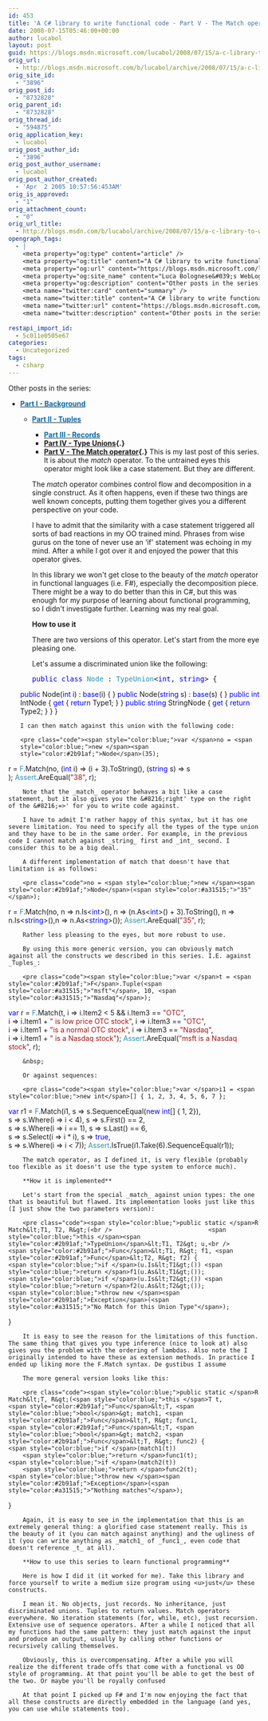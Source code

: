 ```yaml
---
id: 453
title: 'A C# library to write functional code - Part V - The Match operator'
date: 2008-07-15T05:46:00+00:00
author: lucabol
layout: post
guid: https://blogs.msdn.microsoft.com/lucabol/2008/07/15/a-c-library-to-write-functional-code-part-v-the-match-operator/
orig_url:
  - http://blogs.msdn.microsoft.com/b/lucabol/archive/2008/07/15/a-c-library-to-write-functional-code-part-v-the-match-operator.aspx
orig_site_id:
  - "3896"
orig_post_id:
  - "8732828"
orig_parent_id:
  - "8732828"
orig_thread_id:
  - "594875"
orig_application_key:
  - lucabol
orig_post_author_id:
  - "3896"
orig_post_author_username:
  - lucabol
orig_post_author_created:
  - 'Apr  2 2005 10:57:56:453AM'
orig_is_approved:
  - "1"
orig_attachment_count:
  - "0"
orig_url_title:
  - http://blogs.msdn.com/b/lucabol/archive/2008/07/15/a-c-library-to-write-functional-code-part-v-the-match-operator.aspx
opengraph_tags:
  - |
    <meta property="og:type" content="article" />
    <meta property="og:title" content="A C# library to write functional code  - Part V  - The Match operator" />
    <meta property="og:url" content="https://blogs.msdn.microsoft.com/lucabol/2008/07/15/a-c-library-to-write-functional-code-part-v-the-match-operator/" />
    <meta property="og:site_name" content="Luca Bolognese&#039;s WebLog" />
    <meta property="og:description" content="Other posts in the series: Part I  - Background Part II  - Tuples Part III  - Records Part IV  - Type Unions Part V  - The Match operator This is my last post of this series. It is about the match operator. To the untrained eyes this operator might look like a case statement. But..." />
    <meta name="twitter:card" content="summary" />
    <meta name="twitter:title" content="A C# library to write functional code  - Part V  - The Match operator" />
    <meta name="twitter:url" content="https://blogs.msdn.microsoft.com/lucabol/2008/07/15/a-c-library-to-write-functional-code-part-v-the-match-operator/" />
    <meta name="twitter:description" content="Other posts in the series: Part I  - Background Part II  - Tuples Part III  - Records Part IV  - Type Unions Part V  - The Match operator This is my last post of this series. It is about the match operator. To the untrained eyes this operator might look like a case statement. But..." />
    
restapi_import_id:
  - 5c011e0505e67
categories:
  - Uncategorized
tags:
  - csharp
---
```

Other posts in the series:

  * [**<font color="#006bad">Part I  - Background</font>**](http://blogs.msdn.com/lucabol/archive/2008/04/01/a-c-library-to-write-functional-code-part-i-background.aspx) 
      * [**<font color="#006bad">Part II  - Tuples</font>**](http://blogs.msdn.com/lucabol/archive/2008/04/08/a-c-library-to-write-functional-code-part-ii-tuples.aspx) 
          * **[<font color="#006bad">Part III  - Records</font>](http://blogs.msdn.com/lucabol/archive/2008/04/21/a-c-library-to-write-functional-code-part-iii-records.aspx)**
          * **[Part IV  - Type Unions](http://blogs.msdn.com/lucabol/archive/2008/06/06/a-c-library-to-write-functional-code-part-iv-type-unions.aspx){.}**
          * **[Part V  - The Match operator](http://blogs.msdn.com/lucabol/archive/2008/07/15/a-c-library-to-write-functional-code-part-v-the-match-operator.aspx){.}**
        This is my last post of this series. It is about the _match_ operator. To the untrained eyes this operator might look like a case statement. But they are different.
        
        The _match_ operator combines control flow and decomposition in a single construct. As it often happens, even if these two things are well known concepts, putting them together gives you a different perspective on your code.
        
        I have to admit that the similarity with a case statement triggered all sorts of bad reactions in my OO trained mind. Phrases from wise gurus on the tone of never use an &#8216;if' statement was echoing in my mind. After a while I got over it and enjoyed the power that this operator gives.
        
        In this library we won't get close to the beauty of the _match_ operator in functional languages (i.e. F#), especially the decomposition piece. There might be a way to do better than this in C#, but this was enough for my purpose of learning about functional programming, so I didn't investigate further. Learning was my real goal.
        
        **How to use it**
        
        There are two versions of this operator. Let's start from the more eye pleasing one.
        
        Let's assume a discriminated union like the following:
        
        <pre class="code"><span style="color:blue;">public class </span><span style="color:#2b91af;">Node </span>: <span style="color:#2b91af;">TypeUnion</span>&lt;<span style="color:blue;">int</span>, <span style="color:blue;">string</span>&gt; {
    <span style="color:blue;">public </span>Node(<span style="color:blue;">int </span>i) : <span style="color:blue;">base</span>(i) { }
    <span style="color:blue;">public </span>Node(<span style="color:blue;">string </span>s) : <span style="color:blue;">base</span>(s) { }
    <span style="color:blue;">public int </span>IntNode { <span style="color:blue;">get </span>{ <span style="color:blue;">return </span>Type1; } }
    <span style="color:blue;">public string </span>StringNode { <span style="color:blue;">get </span>{ <span style="color:blue;">return </span>Type2; } }
}</pre>
        
        
        
        I can then match against this union with the following code:
        
        <pre class="code"><span style="color:blue;">var </span>no = <span style="color:blue;">new </span><span style="color:#2b91af;">Node</span>(35);
r = <span style="color:#2b91af;">F</span>.Match(no,
                (<span style="color:blue;">int </span>i)    =&gt; (i + 3).ToString(),
                (<span style="color:blue;">string </span>s) =&gt; s<br />            );
<span style="color:#2b91af;">Assert</span>.AreEqual(<span style="color:#a31515;">"38"</span>, r);</pre>
        
        
        
        Note that the _match_ operator behaves a bit like a case statement, but it also gives you the &#8216;right' type on the right of the &#8216;=>' for you to write code against.
        
        I have to admit I'm rather happy of this syntax, but it has one severe limitation. You need to specify all the types of the type union and they have to be in the same order. For example, in the previous code I cannot match against _string_ first and _int_ second. I consider this to be a big deal.
        
        A different implementation of match that doesn't have that limitation is as follows:
        
        <pre class="code">no = <span style="color:blue;">new </span><span style="color:#2b91af;">Node</span>(<span style="color:#a31515;">"35"</span>);
r = <span style="color:#2b91af;">F</span>.Match(no,
    n =&gt; n.Is&lt;<span style="color:blue;">int</span>&gt;(),   n =&gt; (n.As&lt;<span style="color:blue;">int</span>&gt;() + 3).ToString(),
    n =&gt; n.Is&lt;<span style="color:blue;">string</span>&gt;(),n =&gt; n.As&lt;<span style="color:blue;">string</span>&gt;());
<span style="color:#2b91af;">Assert</span>.AreEqual(<span style="color:#a31515;">"35"</span>, r);</pre>
        
        Rather less pleasing to the eyes, but more robust to use.
        
        By using this more generic version, you can obviously match against all the constructs we described in this series. I.E. against _Tuples_:
        
        <pre class="code"><span style="color:blue;">var </span>t = <span style="color:#2b91af;">F</span>.Tuple(<span style="color:#a31515;">"msft"</span>, 10, <span style="color:#a31515;">"Nasdaq"</span>);
<span style="color:blue;">var </span>r = <span style="color:#2b91af;">F</span>.Match(t,
    i =&gt; i.Item2 &lt; 5 && i.Item3 == <span style="color:#a31515;">"OTC"</span>, <br />         i =&gt; i.Item1 + <span style="color:#a31515;">" is low price OTC stock"</span>,
    i =&gt; i.Item3 == <span style="color:#a31515;">"OTC"</span>,<br />         i =&gt; i.Item1 + <span style="color:#a31515;">"is a normal OTC stock"</span>,
    i =&gt; i.Item3 == <span style="color:#a31515;">"Nasdaq"</span>, <br />         i =&gt; i.Item1 + <span style="color:#a31515;">" is a Nasdaq stock"</span>);
<span style="color:#2b91af;">Assert</span>.AreEqual(<span style="color:#a31515;">"msft is a Nasdaq stock"</span>, r);</pre>
        
        &nbsp;
        
        Or against sequences:
        
        <pre class="code"><span style="color:blue;">var </span>i1 = <span style="color:blue;">new int</span>[] { 1, 2, 3, 4, 5, 6, 7 };
<span style="color:blue;">var </span>r1 = <span style="color:#2b91af;">F</span>.Match(i1,
                s =&gt; s.SequenceEqual(<span style="color:blue;">new int</span>[] { 1, 2}),    <br />                       s =&gt; s.Where(i =&gt; i &lt; 4),
                s =&gt; s.First() == 2,                        <br />                       s =&gt; s.Where(i =&gt; i == 1),
                s =&gt; s.Last() == 6,                         <br />                       s =&gt; s.Select(i =&gt; i * i),
                s =&gt; <span style="color:blue;">true</span>,                                  <br />                       s =&gt; s.Where(i =&gt; i &lt; 7));
<span style="color:#2b91af;">Assert</span>.IsTrue(i1.Take(6).SequenceEqual(r1));</pre>
        
        The match operator, as I defined it, is very flexible (probably too flexible as it doesn't use the type system to enforce much).
        
        **How it is implemented**
        
        Let's start from the special _match_ against union types: the one that is beautiful but flawed. Its implementation looks just like this (I just show the two parameters version):
        
        <pre class="code"><span style="color:blue;">public static </span>R Match&lt;T1, T2, R&gt;(<br />                           <span style="color:blue;">this </span><span style="color:#2b91af;">TypeUnion</span>&lt;T1, T2&gt; u,<br />                           <span style="color:#2b91af;">Func</span>&lt;T1, R&gt; f1, <span style="color:#2b91af;">Func</span>&lt;T2, R&gt; f2) {
    <span style="color:blue;">if </span>(u.Is&lt;T1&gt;()) <span style="color:blue;">return </span>f1(u.As&lt;T1&gt;());
    <span style="color:blue;">if </span>(u.Is&lt;T2&gt;()) <span style="color:blue;">return </span>f2(u.As&lt;T2&gt;());
    <span style="color:blue;">throw new </span><span style="color:#2b91af;">Exception</span>(<span style="color:#a31515;">"No Match for this Union Type"</span>);
}</pre>
        
        It is easy to see the reason for the limitations of this function. The same thing that gives you type inference (nice to look at) also gives you the problem with the ordering of lambdas. Also note the I originally intended to have these as extension methods. In practice I ended up liking more the F.Match syntax. De gustibus I assume
        
        The more general version looks like this:
        
        <pre class="code"><span style="color:blue;">public static </span>R Match&lt;T, R&gt;(<span style="color:blue;">this </span>T t,
    <span style="color:#2b91af;">Func</span>&lt;T, <span style="color:blue;">bool</span>&gt; match1, <span style="color:#2b91af;">Func</span>&lt;T, R&gt; func1,
    <span style="color:#2b91af;">Func</span>&lt;T, <span style="color:blue;">bool</span>&gt; match2, <span style="color:#2b91af;">Func</span>&lt;T, R&gt; func2) {
    <span style="color:blue;">if </span>(match1(t))
        <span style="color:blue;">return </span>func1(t);
    <span style="color:blue;">if </span>(match2(t))
        <span style="color:blue;">return </span>func2(t);
    <span style="color:blue;">throw new </span><span style="color:#2b91af;">Exception</span>(<span style="color:#a31515;">"Nothing matches"</span>);
}</pre>
        
        Again, it is easy to see in the implementation that this is an extremely general thing: a glorified case statement really. This is the beauty of it (you can match against anything) and the ugliness of it (you can write anything as _match1_ of _func1_, even code that doesn't reference _t_ at all).
        
        **How to use this series to learn functional programming**
        
        Here is how I did it (it worked for me). Take this library and force yourself to write a medium size program using <u>just</u> these constructs.
        
        I mean it. No objects, just records. No inheritance, just discriminated unions. Tuples to return values. Match operators everywhere. No iteration statements (for, while, etc), just recursion. Extensive use of sequence operators. After a while I noticed that all my functions had the same pattern: they just match against the input and produce an output, usually by calling other functions or recursively calling themselves.
        
        Obviously, this is overcompensating. After a while you will realize the different trade offs that come with a functional vs OO style of programming. At that point you'll be able to get the best of the two. Or maybe you'll be royally confused
        
        At that point I picked up F# and I'm now enjoying the fact that all these constructs are directly embedded in the language (and yes, you can use while statements too).